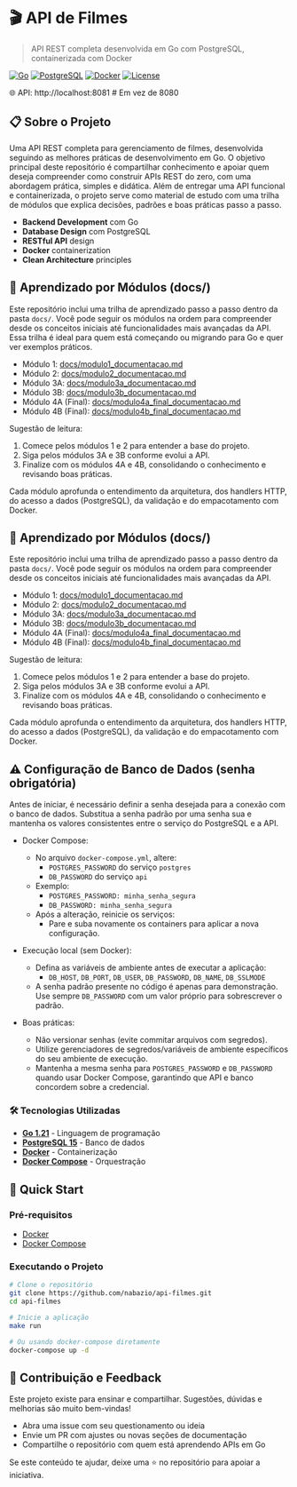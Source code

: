 # 🎬 API de Filmes

> API REST completa desenvolvida em Go com PostgreSQL, containerizada com Docker

[![Go](https://img.shields.io/badge/Go-1.21-blue.svg)](https://golang.org/)
[![PostgreSQL](https://img.shields.io/badge/PostgreSQL-15-blue.svg)](https://www.postgresql.org/)
[![Docker](https://img.shields.io/badge/Docker-Enabled-blue.svg)](https://www.docker.com/)
[![License](https://img.shields.io/badge/License-MIT-green.svg)](LICENSE)

🌐 API: http://localhost:8081  # Em vez de 8080

## 📋 Sobre o Projeto

Uma API REST completa para gerenciamento de filmes, desenvolvida seguindo as melhores práticas de desenvolvimento em Go. O objetivo principal deste repositório é compartilhar conhecimento e apoiar quem deseja compreender como construir APIs REST do zero, com uma abordagem prática, simples e didática. Além de entregar uma API funcional e containerizada, o projeto serve como material de estudo com uma trilha de módulos que explica decisões, padrões e boas práticas passo a passo.

- **Backend Development** com Go
- **Database Design** com PostgreSQL
- **RESTful API** design
- **Docker** containerization
- **Clean Architecture** principles

## 📘 Aprendizado por Módulos (docs/)
Este repositório inclui uma trilha de aprendizado passo a passo dentro da pasta `docs/`. Você pode seguir os módulos na ordem para compreender desde os conceitos iniciais até funcionalidades mais avançadas da API. Essa trilha é ideal para quem está começando ou migrando para Go e quer ver exemplos práticos.

- Módulo 1: [docs/modulo1_documentacao.md](docs/modulo1_documentacao.md)
- Módulo 2: [docs/modulo2_documentacao.md](docs/modulo2_documentacao.md)
- Módulo 3A: [docs/modulo3a_documentacao.md](docs/modulo3a_documentacao.md)
- Módulo 3B: [docs/modulo3b_documentacao.md](docs/modulo3b_documentacao.md)
- Módulo 4A (Final): [docs/modulo4a_final_documentacao.md](docs/modulo4a_final_documentacao.md)
- Módulo 4B (Final): [docs/modulo4b_final_documentacao.md](docs/modulo4b_final_documentacao.md)

Sugestão de leitura:
1. Comece pelos módulos 1 e 2 para entender a base do projeto.
2. Siga pelos módulos 3A e 3B conforme evolui a API.
3. Finalize com os módulos 4A e 4B, consolidando o conhecimento e revisando boas práticas.

Cada módulo aprofunda o entendimento da arquitetura, dos handlers HTTP, do acesso a dados (PostgreSQL), da validação e do empacotamento com Docker.

## 📘 Aprendizado por Módulos (docs/)
Este repositório inclui uma trilha de aprendizado passo a passo dentro da pasta `docs/`. Você pode seguir os módulos na ordem para compreender desde os conceitos iniciais até funcionalidades mais avançadas da API.

- Módulo 1: [docs/modulo1_documentacao.md](docs/modulo1_documentacao.md)
- Módulo 2: [docs/modulo2_documentacao.md](docs/modulo2_documentacao.md)
- Módulo 3A: [docs/modulo3a_documentacao.md](docs/modulo3a_documentacao.md)
- Módulo 3B: [docs/modulo3b_documentacao.md](docs/modulo3b_documentacao.md)
- Módulo 4A (Final): [docs/modulo4a_final_documentacao.md](docs/modulo4a_final_documentacao.md)
- Módulo 4B (Final): [docs/modulo4b_final_documentacao.md](docs/modulo4b_final_documentacao.md)

Sugestão de leitura:
1. Comece pelos módulos 1 e 2 para entender a base do projeto.
2. Siga pelos módulos 3A e 3B conforme evolui a API.
3. Finalize com os módulos 4A e 4B, consolidando o conhecimento e revisando boas práticas.

Cada módulo aprofunda o entendimento da arquitetura, dos handlers HTTP, do acesso a dados (PostgreSQL), da validação e do empacotamento com Docker.

## ⚠️ Configuração de Banco de Dados (senha obrigatória)
Antes de iniciar, é necessário definir a senha desejada para a conexão com o banco de dados. Substitua a senha padrão por uma senha sua e mantenha os valores consistentes entre o serviço do PostgreSQL e a API.

- Docker Compose:
  - No arquivo `docker-compose.yml`, altere:
    - `POSTGRES_PASSWORD` do serviço `postgres`
    - `DB_PASSWORD` do serviço `api`
  - Exemplo:
    - `POSTGRES_PASSWORD: minha_senha_segura`
    - `DB_PASSWORD: minha_senha_segura`
  - Após a alteração, reinicie os serviços:
    - Pare e suba novamente os containers para aplicar a nova configuração.

- Execução local (sem Docker):
  - Defina as variáveis de ambiente antes de executar a aplicação:
    - `DB_HOST`, `DB_PORT`, `DB_USER`, `DB_PASSWORD`, `DB_NAME`, `DB_SSLMODE`
  - A senha padrão presente no código é apenas para demonstração. Use sempre `DB_PASSWORD` com um valor próprio para sobrescrever o padrão.

- Boas práticas:
  - Não versionar senhas (evite commitar arquivos com segredos).
  - Utilize gerenciadores de segredos/variáveis de ambiente específicos do seu ambiente de execução.
  - Mantenha a mesma senha para `POSTGRES_PASSWORD` e `DB_PASSWORD` quando usar Docker Compose, garantindo que API e banco concordem sobre a credencial.

### 🛠️ Tecnologias Utilizadas

- **[Go 1.21](https://golang.org/)** - Linguagem de programação
- **[PostgreSQL 15](https://www.postgresql.org/)** - Banco de dados
- **[Docker](https://www.docker.com/)** - Containerização
- **[Docker Compose](https://docs.docker.com/compose/)** - Orquestração

## 🚀 Quick Start

### Pré-requisitos

- [Docker](https://docs.docker.com/get-docker/)
- [Docker Compose](https://docs.docker.com/compose/install/)

### Executando o Projeto
```bash
# Clone o repositório
git clone https://github.com/nabazio/api-filmes.git
cd api-filmes

# Inicie a aplicação
make run

# Ou usando docker-compose diretamente
docker-compose up -d
```
## 🤝 Contribuição e Feedback
Este projeto existe para ensinar e compartilhar. Sugestões, dúvidas e melhorias são muito bem-vindas! 
- Abra uma issue com seu questionamento ou ideia
- Envie um PR com ajustes ou novas seções de documentação
- Compartilhe o repositório com quem está aprendendo APIs em Go

Se este conteúdo te ajudar, deixe uma ⭐ no repositório para apoiar a iniciativa.